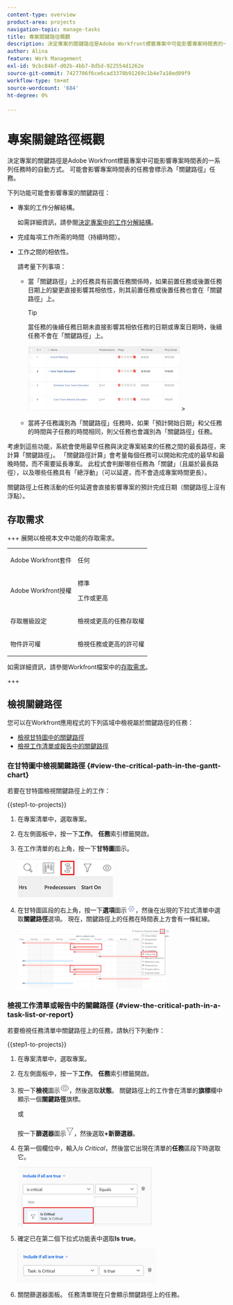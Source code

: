 ```yaml
---
content-type: overview
product-area: projects
navigation-topic: manage-tasks
title: 專案關鍵路徑概觀
description: 決定專案的關鍵路徑是Adobe Workfront標籤專案中可能影響專案時間表的一系列任務時的自動方式。 可能會影響專案時間表的任務會標示為「關鍵路徑」任務。
author: Alina
feature: Work Management
exl-id: 9cbc84bf-d02b-4bb7-8d5d-922554d1262e
source-git-commit: 7427706f6ce6cad3370b91269c1b4e7a10ed09f9
workflow-type: tm+mt
source-wordcount: '684'
ht-degree: 0%

---
```


# 專案關鍵路徑概觀

<!-- Audited: 5/2025 -->

決定專案的關鍵路徑是Adobe Workfront標籤專案中可能影響專案時間表的一系列任務時的自動方式。 可能會影響專案時間表的任務會標示為「關鍵路徑」任務。

下列功能可能會影響專案的關鍵路徑：

* 專案的工作分解結構。

  如需詳細資訊，請參閱[決定專案中的工作分解結構](../../../manage-work/projects/planning-a-project/determine-project-work-breakdown-structure.md)。

* 完成每項工作所需的時間（持續時間）。
* 工作之間的相依性。

  請考量下列事項：

   * 當「關鍵路徑」上的任務具有前置任務關係時，如果前置任務或後置任務日期上的變更直接影響其相依性，則其前置任務或後置任務也會在「關鍵路徑」上。

     >[!TIP]
     >
     >當任務的後續任務日期未直接影響其相依任務的日期或專案日期時，後續任務不會在「關鍵路徑」上。
     >
     >
     >![](assets/successor-not-on-critical-path-350x150.png)     >
     >

   * 當將子任務識別為「關鍵路徑」任務時，如果「預計開始日期」和父任務的時間與子任務的時間相同，則父任務也會識別為「關鍵路徑」任務。

考慮到這些功能，系統會使用最早任務與決定專案結束的任務之間的最長路徑，來計算「關鍵路徑」。 「關鍵路徑計算」會考量每個任務可以開始和完成的最早和最晚時間，而不需要延長專案。 此程式會判斷哪些任務為「關鍵」（且屬於最長路徑），以及哪些任務具有「總浮動」（可以延遲，而不會造成專案時間更長）。

關鍵路徑上任務活動的任何延遲會直接影響專案的預計完成日期（關鍵路徑上沒有浮點）。

## 存取需求

+++ 展開以檢視本文中功能的存取需求。

<table style="table-layout:auto"> 
 <col> 
 <col> 
 <tbody> 
  <tr> 
   <td role="rowheader">Adobe Workfront套件</td> 
   <td> <p>任何</p> </td> 
  </tr> 
  <tr> 
   <td role="rowheader">Adobe Workfront授權</td> 
   <td> 
   <p>標準<p>
   <p>工作或更高</p>
    </td> 
  </tr> 
  <tr> 
   <td role="rowheader">存取層級設定</td> 
   <td> <p>檢視或更高的任務存取權</p></td> 
  </tr> 
  <tr> 
   <td role="rowheader">物件許可權</td> 
   <td> <p>檢視任務或更高的許可權 </p></td> 
  </tr> 
 </tbody> 
</table>

如需詳細資訊，請參閱Workfront檔案中的[存取需求](/help/quicksilver/administration-and-setup/add-users/access-levels-and-object-permissions/access-level-requirements-in-documentation.md)。

+++

<!--Old:

<table style="table-layout:auto"> 
 <col> 
 <col> 
 <tbody> 
  <tr> 
   <td role="rowheader">Adobe Workfront plan</td> 
   <td> <p>Any</p> </td> 
  </tr> 
  <tr> 
   <td role="rowheader">Adobe Workfront license</td> 
   <td> 
   <p>New: Standard<p>
   <p>Or</p>
   <p>Current: Work or higher</p>
    </td> 
  </tr> 
  <tr> 
   <td role="rowheader">Access level configurations</td> 
   <td> <p>View or higher access to Tasks</p> <p>Note: If you still don't have access, ask your Workfront administrator if they set additional restrictions in your access level. For information on how a Workfront administrator can modify your access level, see <a href="../../../administration-and-setup/add-users/configure-and-grant-access/create-modify-access-levels.md" class="MCXref xref">Create or modify custom access levels</a>.</p> </td> 
  </tr> 
  <tr> 
   <td role="rowheader">Object permissions</td> 
   <td> <p>View or higher permissions on a task </p> <p>For information on requesting additional access, see <a href="../../../workfront-basics/grant-and-request-access-to-objects/request-access.md" class="MCXref xref">Request access to objects </a>.</p> </td> 
  </tr> 
 </tbody> 
</table>-->

## 檢視關鍵路徑

您可以在Workfront應用程式的下列區域中檢視屬於關鍵路徑的任務：

* [檢視甘特圖中的關鍵路徑](#view-the-critical-path-in-the-gantt-chart)
* [檢視工作清單或報告中的關鍵路徑](#view-the-critical-path-in-a-task-list-or-report)

### 在甘特圖中檢視關鍵路徑 {#view-the-critical-path-in-the-gantt-chart}

若要在甘特圖檢視關鍵路徑上的工作：

{{step1-to-projects}}

1. 在專案清單中，選取專案。

1. 在左側面板中，按一下&#x200B;**工作**。 **任務**&#x200B;索引標籤開啟。

1. 在工作清單的右上角，按一下&#x200B;**甘特圖**&#x200B;圖示。

   ![gantt_chart_icon__1_.png](assets/gantt-icon.png)

1. 在甘特圖區段的右上角，按一下&#x200B;**選項**&#x200B;圖示![選項圖示](assets/options-icon.png)，然後在出現的下拉式清單中選取&#x200B;**關鍵路徑**&#x200B;選項。 現在，關鍵路徑上的任務在時間表上方會有一條紅線。

   ![crtical_path_on_gantt__1_.png](assets/crtitical-path-on-gantt--1--350x137.png)

### 檢視工作清單或報告中的關鍵路徑 {#view-the-critical-path-in-a-task-list-or-report}

若要檢視任務清單中關鍵路徑上的任務，請執行下列動作：

{{step1-to-projects}}

1. 在專案清單中，選取專案。

1. 在左側面板中，按一下&#x200B;**工作**。 **任務**&#x200B;索引標籤開啟。

1. 按一下&#x200B;**檢視**&#x200B;圖示![檢檢視示](assets/view-icon.png)，然後選取&#x200B;**狀態**。 關鍵路徑上的工作會在清單的&#x200B;**旗標**&#x200B;欄中顯示一個&#x200B;**關鍵路徑**&#x200B;旗標。

   或

   按一下&#x200B;**篩選器**&#x200B;圖示![篩選器圖示](assets/filters-icon.png)，然後選取&#x200B;**+新篩選器**。
1. 在第一個欄位中，輸入&#x200B;*Is Critical*，然後當它出現在清單的&#x200B;**任務**&#x200B;區段下時選取它。

   ![任務為關鍵篩選器](assets/task-is-critical.png)

1. 確定已在第二個下拉式功能表中選取&#x200B;**Is true**。

   ![Is True下拉式清單](assets/critical-path-filter.png)

1. 關閉篩選器面板。 任務清單現在只會顯示關鍵路徑上的任務。
